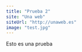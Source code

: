 ```yaml
---
title: "Prueba 2"
site: "Una web"
siteUrl: "http://unaweb.es"
image: "test.jpg"
---
```


Esto es una prueba